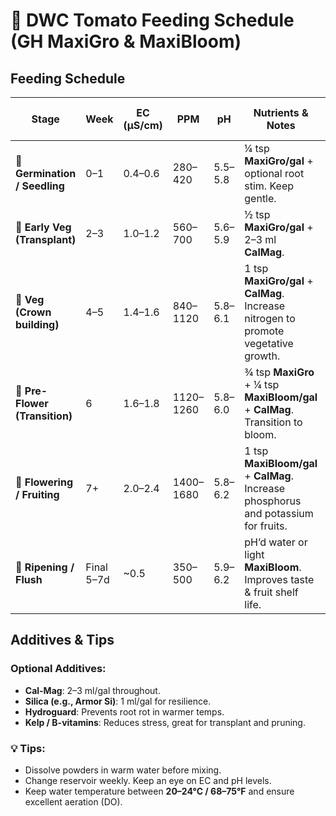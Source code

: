 # 🍅 DWC Tomato Feeding Schedule (GH MaxiGro & MaxiBloom)

## Feeding Schedule

| **Stage**                     | **Week**   | **EC (µS/cm)** | **PPM**   | **pH**     | **Nutrients & Notes**                                                            | **Temp (°C / °F)** | **Humidity (%)** | **VPD (kPa)** |
|-------------------------------|------------|----------------|-----------|------------|-----------------------------------------------------------------------------------|--------------------|------------------|---------------|
| 🌱 **Germination / Seedling**  | 0–1        | 0.4–0.6        | 280–420   | 5.5–5.8    | ¼ tsp **MaxiGro/gal** + optional root stim. Keep gentle.                         | 20–22 / 68–72      | 60–70            | 0.5–0.8       |
| 🌿 **Early Veg (Transplant)**  | 2–3        | 1.0–1.2        | 560–700   | 5.6–5.9    | ½ tsp **MaxiGro/gal** + 2–3 ml **CalMag**.                                       | 20–22 / 68–72      | 65–75            | 0.5–0.9       |
| 🌾 **Veg (Crown building)**    | 4–5        | 1.4–1.6        | 840–1120  | 5.8–6.1    | 1 tsp **MaxiGro/gal** + **CalMag**. Increase nitrogen to promote vegetative growth. | 20–24 / 68–75      | 65–75            | 0.6–1.0       |
| 🌸 **Pre-Flower (Transition)** | 6          | 1.6–1.8        | 1120–1260 | 5.8–6.0    | ¾ tsp **MaxiGro** + ¼ tsp **MaxiBloom/gal** + **CalMag**. Transition to bloom.    | 20–24 / 68–75      | 60–70            | 0.6–1.1       |
| 🌺 **Flowering / Fruiting**    | 7+         | 2.0–2.4        | 1400–1680 | 5.8–6.2    | 1 tsp **MaxiBloom/gal** + **CalMag**. Increase phosphorus and potassium for fruits. | 20–24 / 68–75      | 60–70            | 0.7–1.2       |
| 🍅 **Ripening / Flush**        | Final 5–7d | ~0.5           | 350–500   | 5.9–6.2    | pH’d water or light **MaxiBloom**. Improves taste & fruit shelf life.             | 20–22 / 68–72      | 50–60            | 0.8–1.2       |

## Additives & Tips

### Optional Additives:
- **Cal-Mag**: 2–3 ml/gal throughout.
- **Silica (e.g., Armor Si)**: 1 ml/gal for resilience.
- **Hydroguard**: Prevents root rot in warmer temps.
- **Kelp / B-vitamins**: Reduces stress, great for transplant and pruning.

### 💡 Tips:
- Dissolve powders in warm water before mixing.
- Change reservoir weekly. Keep an eye on EC and pH levels.
- Keep water temperature between **20–24°C / 68–75°F** and ensure excellent aeration (DO).
